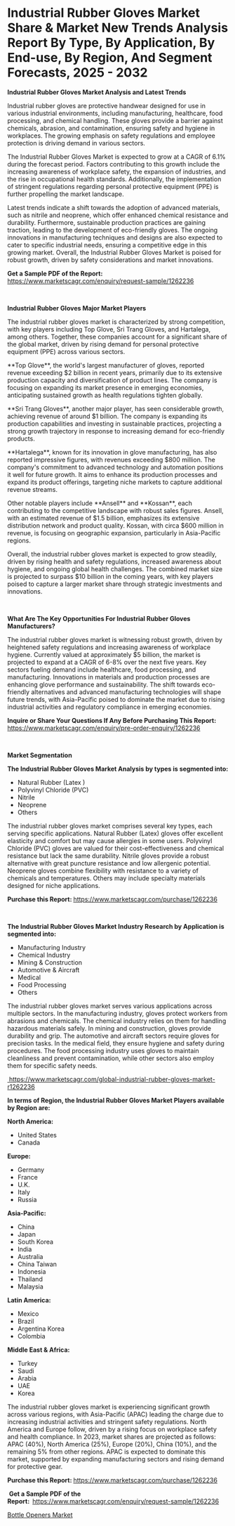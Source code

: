 <p><h1>Industrial Rubber Gloves Market Share & Market New Trends Analysis Report By Type, By Application, By End-use, By Region, And Segment Forecasts, 2025 - 2032</h1></p><p><strong>Industrial Rubber Gloves Market Analysis and Latest Trends</strong></p>
<p><p>Industrial rubber gloves are protective handwear designed for use in various industrial environments, including manufacturing, healthcare, food processing, and chemical handling. These gloves provide a barrier against chemicals, abrasion, and contamination, ensuring safety and hygiene in workplaces. The growing emphasis on safety regulations and employee protection is driving demand in various sectors.</p><p>The Industrial Rubber Gloves Market is expected to grow at a CAGR of 6.1% during the forecast period. Factors contributing to this growth include the increasing awareness of workplace safety, the expansion of industries, and the rise in occupational health standards. Additionally, the implementation of stringent regulations regarding personal protective equipment (PPE) is further propelling the market landscape. </p><p>Latest trends indicate a shift towards the adoption of advanced materials, such as nitrile and neoprene, which offer enhanced chemical resistance and durability. Furthermore, sustainable production practices are gaining traction, leading to the development of eco-friendly gloves. The ongoing innovations in manufacturing techniques and designs are also expected to cater to specific industrial needs, ensuring a competitive edge in this growing market. Overall, the Industrial Rubber Gloves Market is poised for robust growth, driven by safety considerations and market innovations.</p></p>
<p><strong>Get a Sample PDF of the Report:&nbsp;</strong> <a href="https://www.marketscagr.com/enquiry/request-sample/1262236?utm_campaign=1902&utm_medium=2&utm_source=Github&utm_content=ia&utm_term=06022025&utm_id=industrial-rubber-gloves">https://www.marketscagr.com/enquiry/request-sample/1262236</a></p>
<p>&nbsp;</p>
<p><strong>Industrial Rubber Gloves Major Market Players</strong></p>
<p><p>The industrial rubber gloves market is characterized by strong competition, with key players including Top Glove, Sri Trang Gloves, and Hartalega, among others. Together, these companies account for a significant share of the global market, driven by rising demand for personal protective equipment (PPE) across various sectors.</p><p>**Top Glove**, the world's largest manufacturer of gloves, reported revenue exceeding $2 billion in recent years, primarily due to its extensive production capacity and diversification of product lines. The company is focusing on expanding its market presence in emerging economies, anticipating sustained growth as health regulations tighten globally.</p><p>**Sri Trang Gloves**, another major player, has seen considerable growth, achieving revenue of around $1 billion. The company is expanding its production capabilities and investing in sustainable practices, projecting a strong growth trajectory in response to increasing demand for eco-friendly products.</p><p>**Hartalega**, known for its innovation in glove manufacturing, has also reported impressive figures, with revenues exceeding $800 million. The company's commitment to advanced technology and automation positions it well for future growth. It aims to enhance its production processes and expand its product offerings, targeting niche markets to capture additional revenue streams.</p><p>Other notable players include **Ansell** and **Kossan**, each contributing to the competitive landscape with robust sales figures. Ansell, with an estimated revenue of $1.5 billion, emphasizes its extensive distribution network and product quality. Kossan, with circa $600 million in revenue, is focusing on geographic expansion, particularly in Asia-Pacific regions.</p><p>Overall, the industrial rubber gloves market is expected to grow steadily, driven by rising health and safety regulations, increased awareness about hygiene, and ongoing global health challenges. The combined market size is projected to surpass $10 billion in the coming years, with key players poised to capture a larger market share through strategic investments and innovations.</p></p>
<p>&nbsp;</p>
<p><strong>What Are The Key Opportunities For Industrial Rubber Gloves Manufacturers?</strong></p>
<p><p>The industrial rubber gloves market is witnessing robust growth, driven by heightened safety regulations and increasing awareness of workplace hygiene. Currently valued at approximately $5 billion, the market is projected to expand at a CAGR of 6-8% over the next five years. Key sectors fueling demand include healthcare, food processing, and manufacturing. Innovations in materials and production processes are enhancing glove performance and sustainability. The shift towards eco-friendly alternatives and advanced manufacturing technologies will shape future trends, with Asia-Pacific poised to dominate the market due to rising industrial activities and regulatory compliance in emerging economies.</p></p>
<p><strong>Inquire or Share Your Questions If Any Before Purchasing This Report:</strong> <a href="https://www.marketscagr.com/enquiry/pre-order-enquiry/1262236?utm_campaign=1902&utm_medium=2&utm_source=Github&utm_content=ia&utm_term=06022025&utm_id=industrial-rubber-gloves">https://www.marketscagr.com/enquiry/pre-order-enquiry/1262236</a></p>
<p>&nbsp;</p>
<p><strong>Market Segmentation</strong></p>
<p><strong>The Industrial Rubber Gloves Market Analysis by types is segmented into:</strong></p>
<p><ul><li>Natural Rubber (Latex )</li><li>Polyvinyl Chloride (PVC)</li><li>Nitrile</li><li>Neoprene</li><li>Others</li></ul></p>
<p><p>The industrial rubber gloves market comprises several key types, each serving specific applications. Natural Rubber (Latex) gloves offer excellent elasticity and comfort but may cause allergies in some users. Polyvinyl Chloride (PVC) gloves are valued for their cost-effectiveness and chemical resistance but lack the same durability. Nitrile gloves provide a robust alternative with great puncture resistance and low allergenic potential. Neoprene gloves combine flexibility with resistance to a variety of chemicals and temperatures. Others may include specialty materials designed for niche applications.</p></p>
<p><strong>Purchase this Report:&nbsp;</strong><a href="https://www.marketscagr.com/purchase/1262236?utm_campaign=1902&utm_medium=2&utm_source=Github&utm_content=ia&utm_term=06022025&utm_id=industrial-rubber-gloves">https://www.marketscagr.com/purchase/1262236</a></p>
<p>&nbsp;</p>
<p><strong>The Industrial Rubber Gloves Market Industry Research by Application is segmented into:</strong></p>
<p><ul><li>Manufacturing Industry</li><li>Chemical Industry</li><li>Mining & Construction</li><li>Automotive & Aircraft</li><li>Medical</li><li>Food Processing</li><li>Others</li></ul></p>
<p><p>The industrial rubber gloves market serves various applications across multiple sectors. In the manufacturing industry, gloves protect workers from abrasions and chemicals. The chemical industry relies on them for handling hazardous materials safely. In mining and construction, gloves provide durability and grip. The automotive and aircraft sectors require gloves for precision tasks. In the medical field, they ensure hygiene and safety during procedures. The food processing industry uses gloves to maintain cleanliness and prevent contamination, while other sectors also employ them for specific safety needs.</p></p>
<p><a href="https://www.marketscagr.com/global-industrial-rubber-gloves-market-r1262236?utm_campaign=1902&utm_medium=2&utm_source=Github&utm_content=ia&utm_term=06022025&utm_id=industrial-rubber-gloves">&nbsp;https://www.marketscagr.com/global-industrial-rubber-gloves-market-r1262236</a></p>
<p><strong>In terms of Region, the Industrial Rubber Gloves Market Players available by Region are:</strong></p>
<p>
    <p> <strong> North America: </strong>
        <ul>
            <li>United States</li>
            <li>Canada</li>
        </ul>
        </p> 
    <p> <strong> Europe: </strong>
        <ul>
            <li>Germany</li>
            <li>France</li>
            <li>U.K.</li>
            <li>Italy</li>
            <li>Russia</li>
        </ul>
        </p> 
    <p> <strong> Asia-Pacific: </strong>
        <ul>
            <li>China</li>
            <li>Japan</li>
            <li>South Korea</li>
            <li>India</li>
            <li>Australia</li>
            <li>China Taiwan</li>
            <li>Indonesia</li>
            <li>Thailand</li>
            <li>Malaysia</li>
        </ul>
        </p> 
    <p> <strong> Latin America: </strong>
        <ul>
            <li>Mexico</li>
            <li>Brazil</li>
            <li>Argentina Korea</li>
            <li>Colombia</li>
        </ul>
        </p> 
    <p> <strong> Middle East & Africa: </strong>
        <ul>
            <li>Turkey</li>
            <li>Saudi</li>
            <li>Arabia</li>
            <li>UAE</li>
            <li>Korea</li>
        </ul>
    </p>
    </p>
<p><p>The industrial rubber gloves market is experiencing significant growth across various regions, with Asia-Pacific (APAC) leading the charge due to increasing industrial activities and stringent safety regulations. North America and Europe follow, driven by a rising focus on workplace safety and health compliance. In 2023, market shares are projected as follows: APAC (40%), North America (25%), Europe (20%), China (10%), and the remaining 5% from other regions. APAC is expected to dominate this market, supported by expanding manufacturing sectors and rising demand for protective gear.</p></p>
<p><strong>Purchase this Report: </strong><a href="https://www.marketscagr.com/purchase/1262236?utm_campaign=1902&utm_medium=2&utm_source=Github&utm_content=ia&utm_term=06022025&utm_id=industrial-rubber-gloves">https://www.marketscagr.com/purchase/1262236</a></p>
<p>&nbsp;<strong>Get a Sample PDF of the Report:&nbsp;&nbsp;</strong><a href="https://www.marketscagr.com/enquiry/request-sample/1262236?utm_campaign=1902&utm_medium=2&utm_source=Github&utm_content=ia&utm_term=06022025&utm_id=industrial-rubber-gloves">https://www.marketscagr.com/enquiry/request-sample/1262236</a></p>
<p><strong></strong></p>
<p><p><a href="https://github.com/rahu1506/Market-Research-Report-List-6/blob/main/bottle-openers-market.md?utm_campaign=1902&utm_medium=2&utm_source=Github&utm_content=ia&utm_term=06022025&utm_id=industrial-rubber-gloves">Bottle Openers Market</a></p></p>